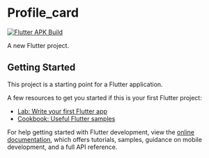 # Profile_card

[![Flutter APK Build](https://github.com/Abhin147/Profile_card/actions/workflows/flutter_build.yml/badge.svg?branch=main)](https://github.com/Abhin147/Profile_card/actions/workflows/flutter_build.yml)

A new Flutter project.

## Getting Started

This project is a starting point for a Flutter application.

A few resources to get you started if this is your first Flutter project:

- [Lab: Write your first Flutter app](https://docs.flutter.dev/get-started/codelab)
- [Cookbook: Useful Flutter samples](https://docs.flutter.dev/cookbook)

For help getting started with Flutter development, view the
[online documentation](https://docs.flutter.dev/), which offers tutorials,
samples, guidance on mobile development, and a full API reference.



